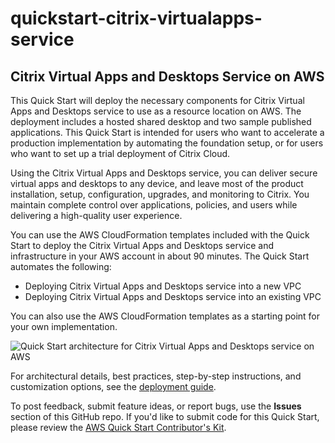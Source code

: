 # quickstart-citrix-virtualapps-service
## Citrix Virtual Apps and Desktops Service on AWS

This Quick Start will deploy the necessary components for Citrix Virtual Apps and Desktops service to use as a resource location on AWS. The deployment includes a hosted shared desktop and two sample published applications. This Quick Start is intended for users who want to accelerate a production implementation by automating the foundation setup, or for users who want to set up a trial deployment of Citrix Cloud.

Using the Citrix Virtual Apps and Desktops service, you can deliver secure virtual apps and desktops to any device, and leave most of the product installation, setup, configuration, upgrades, and monitoring to Citrix. You maintain complete control over applications, policies, and users while delivering a high-quality user experience.

You can use the AWS CloudFormation templates included with the Quick Start to deploy the Citrix Virtual Apps and Desktops service and infrastructure in your AWS account in about 90 minutes. The Quick Start automates the following:

- Deploying Citrix Virtual Apps and Desktops service into a new VPC
- Deploying Citrix Virtual Apps and Desktops service into an existing VPC

You can also use the AWS CloudFormation templates as a starting point for your own implementation.

![Quick Start architecture for Citrix Virtual Apps and Desktops service on AWS](https://d0.awsstatic.com/partner-network/QuickStart/datasheets/citrix-virtual-apps-and-desktops-service-on-aws-diagram.png)

For architectural details, best practices, step-by-step instructions, and customization options, see the [deployment guide](https://https://fwd.aws/EXYE3).

To post feedback, submit feature ideas, or report bugs, use the **Issues** section of this GitHub repo. If you'd like to submit code for this Quick Start, please review the [AWS Quick Start Contributor's Kit](https://aws-quickstart.github.io/).

